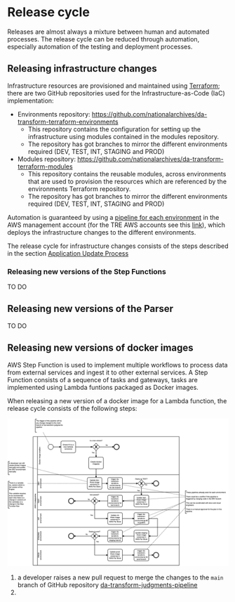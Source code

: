 # Release cycle

Releases are almost always a mixture between human and automated processes. The release cycle can be reduced through automation, especially automation of the testing and deployment processes.

## Releasing infrastructure changes

Infrastructure resources are provisioned and maintained using [Terraform](https://www.terraform.io/intro); there are two GitHub repositories used for the Infrastructure-as-Code (IaC) implementation:

- Environments repository: https://github.com/nationalarchives/da-transform-terraform-environments 
    - This repository contains the configuration for setting up the infrastructure using modules contained in the modules repository.
    - The repository has got branches to mirror the different environments required (DEV, TEST, INT, STAGING and PROD)
- Modules repository: https://github.com/nationalarchives/da-transform-terraform-modules
    - This repository contains the reusable modules, across environments that are used to provision the resources which are referenced by the environments Terraform repository.
    - The repository has got branches to mirror the different environments required (DEV, TEST, INT, STAGING and PROD)

Automation is guaranteed by using a [pipeline for each environment](../dev-deploy-guide/README.md#code-pipelines) in the AWS management account (for the TRE AWS accounts see this [link](../../beta-mvp-architecture/README.md#aws-accounts-management)), which deploys the infrastructure changes to the different environments.

The release cycle for infrastructure changes consists of the steps described in the section [Application Update Process](./../dev-deploy-guide/README.md#application-update-process)

### Releasing new versions of the Step Functions

TO DO

## Releasing new versions of the Parser

TO DO

## Releasing new versions of docker images

AWS Step Function is used to implement multiple workflows to process data from external services and ingest it to other external services. 
A Step Function consists of a sequence of tasks and gateways, tasks are implemented using Lambda funtions packaged as Docker images.

When releasing a new version of a docker image for a Lambda function, the release cycle consists of the following steps:

![pic1](./diagrams/TRE-lamba-deployment.png)

1. a developer raises a new pull request to merge the changes to the `main` branch of GitHub repository [da-transform-judgments-pipeline](https://github.com/nationalarchives/da-transform-judgments-pipeline)
2. 


